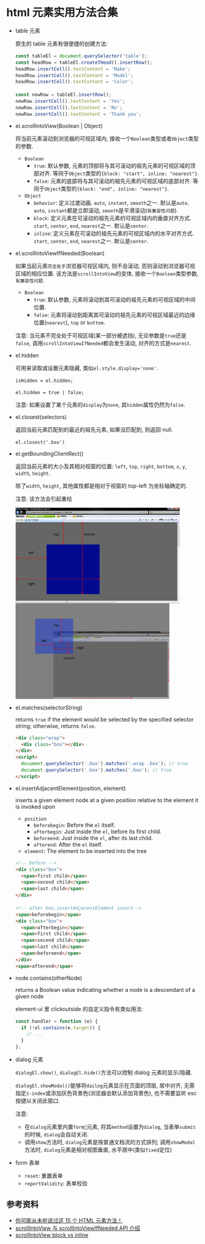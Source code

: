 # html 元素实用方法合集

- table 元素

  原生的 table 元素有很便捷的创建方法:

  ```javascript
  const tableEl = document.querySelector('table');
  const headRow = tableEl.createTHead().insertRow();
  headRow.insertCell().textContent = 'Make';
  headRow.insertCell().textContent = 'Model';
  headRow.insertCell().textContent = 'Color';

  const newRow = tableEl.insertRow();
  newRow.insertCell().textContent = 'Yes';
  newRow.insertCell().textContent = 'No';
  newRow.insertCell().textContent = 'Thank you';
  ```

- el.scrollIntoView(Boolean | Object)

  将当前元素滚动到浏览器的可视区域内, 接收一个`Boolean`类型或者`Object`类型的参数.

  - `Boolean`
    - `true`: 默认参数, 元素的顶部将与其可滚动的祖先元素的可视区域的顶部对齐. 等同于`Object`类型的`{block: "start", inline: "nearest"}`.
    - `false`: 元素的底部将与其可滚动的祖先元素的可视区域的底部对齐. 等同于`Object`类型的`{block: "end", inline: "nearest"}`.
  - `Object`
    - `behavior`: 定义过渡动画. `auto`, `instant`, `smooth`之一. 默认是`auto`. `auto`, `instant`都是立即滚动, `smooth`是平滑滚动(`有兼容性问题`).
    - `block`: 定义元素在可滚动的祖先元素的可视区域内的垂直对齐方式. `start`, `center`, `end`, `nearest`之一. 默认是`center`.
    - `inline`: 定义元素在可滚动的祖先元素的可视区域内的水平对齐方式. `start`, `center`, `end`, `nearest`之一. 默认是`center`.

- el.scrollIntoViewIfNeeded(Boolean)

  如果当前元素`完全处于`浏览器可视区域内, 则不会滚动, 否则滚动到浏览器可视区域的相应位置. 该方法是`scrollIntoView`的变体, 接收一个`Boolean`类型参数, `有兼容性问题`.

  - `Boolean`
    - `true`: 默认参数, 元素将滚动到其可滚动的祖先元素的可视区域的中间位置.
    - `false`: 元素将滚动到距离其可滚动的祖先元素的可视区域最近的边缘位置(`nearest`), `top` or `buttom`.

  注意: 当元素不完全处于可视区域(某一部分被遮挡), 无论参数是`true`还是`false`, 调用`scrollIntoViewIfNeeded`都会发生滚动, 对齐的方式是`nearest`.

- el.hidden

  可用来读取或设置元素隐藏, 类似`el.style.display='none'`.

  `isHidden = el.hidden;`

  `el.hidden = true | false;`

  注意: 如果设置了某个元素的`display`为`none`, 其`hidden`属性仍然为`false`.

- el.closest(selectors)

  返回当前元素匹配到的最近的祖先元素, 如果没匹配到, 则返回 null.

  `el.closest('.box')`

- el.getBoundingClientRect()

  返回当前元素的大小及其相对视窗的位置: `left`, `top`, `right`, `bottom`, `x`, `y`, `width`, `height`.

  除了`width`, `height`, 其他属性都是相对于视窗的 top-left 为坐标轴确定的.

  注意: 该方法会引起重绘

  <img src="https://github.com/tzstone/MarkdownPhotos/raw/master/getBoundingClientRect.gif" height=250 align=center />

  <img src="https://github.com/tzstone/MarkdownPhotos/raw/master/getBoundingClientRect-scroll.gif" height=250 align=center />

- el.matches(selectorString)

  returns `true` if the element would be selected by the specified selector string; otherwise, returns `false`.

  ```html
  <div class="wrap">
    <div class="box"></div>
  </div>
  <script>
    document.querySelector('.box').matches('.wrap .box'); // true
    document.querySelector('.box').matches('.box'); // true
  </script>
  ```

- el.insertAdjacentElement(position, element)

  inserts a given element node at a given position relative to the element it is invoked upon

  - `position`
    - `beforebegin`: Before the `el` itself.
    - `afterbegin`: Just inside the `el`, before its first child.
    - `beforeend`: Just inside the `el`, after its last child.
    - `afterend`: After the `el` itself.
  - `element`: The element to be inserted into the tree

  ```html
  <!-- before -->
  <div class="box">
    <span>first child</span>
    <span>secend child</span>
    <span>last child</span>
  </div>

  <!-- after box.insertAdjacentElement insert-->
  <span>beforebegin</span>
  <div class="box">
    <span>afterbegin</span>
    <span>first child</span>
    <span>secend child</span>
    <span>last child</span>
    <span>beforeend</span>
  </div>
  <span>afterend</span>
  ```

- node.contains(otherNode)

  returns a Boolean value indicating whether a node is a descendant of a given node

  element-ui 里 clickoutside 的自定义指令有类似用法:

  ```javascript
  const handler = function (e) {
    if (!el.contains(e.target)) {
      // ...
    }
  };
  ```

- dialog 元素

  `dialogEl.show()`, `dialogEl.hide()`方法可以控制 dialog 元素的显示/隐藏.

  `dialogEl.showModal()`能够将`dailog`元素显示在页面的顶层, 居中对齐, 无需指定`z-index`或添加灰色背景色(浏览器会默认添加背景色), 也不需要监听 esc 按键以关闭此窗口.

  注意:

  - 在`dialog`元素里内置`form`元素, 将其`method`设置为`dialog`, 当表单`submit`的时候, `dialog`会自动关闭.
  - 调用`show`方法时, `dialog`元素是按普通文档流的方式排列; 调用`showModal`方法时, `dialog`元素是相对视图垂直, 水平居中(类似`fixed`定位)

- form 表单

  - `reset`: 重置表单
  - `reportValidity`: 表单校验

## 参考资料

- [你可能从未听说过这 15 个 HTML 元素方法！](https://mp.weixin.qq.com/s/QLoTIpVgq5IqqYDW4ZQMKg)
- [scrollIntoView 与 scrollIntoViewIfNeeded API 介绍](https://juejin.im/post/59d74afe5188257e8267b03f)
- [scrollIntoView block vs inline](https://stackoverflow.com/questions/48634459/scrollintoview-block-vs-inline)
